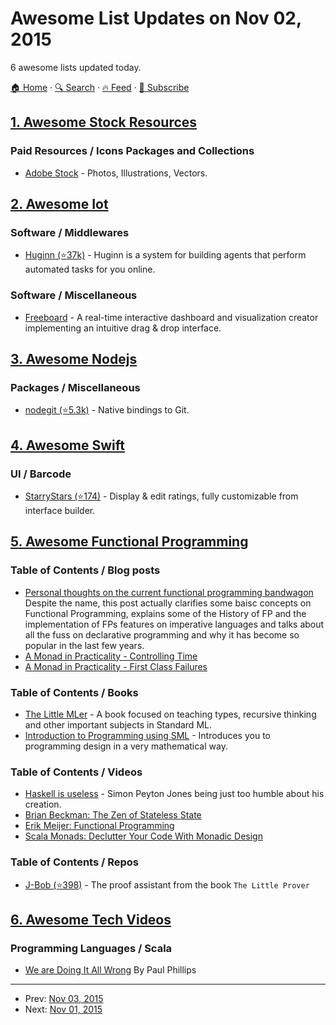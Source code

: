 # Awesome List Updates on Nov 02, 2015

6 awesome lists updated today.

[🏠 Home](/README.md) · [🔍 Search](https://test.trackawesomelist.com/search/) · [🔥 Feed](https://test.trackawesomelist.com/rss.xml) · [📮 Subscribe](https://trackawesomelist.us17.list-manage.com/subscribe?u=d2f0117aa829c83a63ec63c2f&id=36a103854c)



## [1. Awesome Stock Resources](/content/neutraltone/awesome-stock-resources/README.md)

### Paid Resources / Icons Packages and Collections

*   [Adobe Stock](https://stock.adobe.com/) - Photos, Illustrations, Vectors.

## [2. Awesome Iot](/content/HQarroum/awesome-iot/README.md)

### Software / Middlewares

*   [Huginn (⭐37k)](https://github.com/cantino/huginn) - Huginn is a system for building agents that perform automated tasks for you online.

### Software / Miscellaneous

*   [Freeboard](http://freeboard.io/) - A real-time interactive dashboard and visualization creator implementing an intuitive drag & drop interface.

## [3. Awesome Nodejs](/content/sindresorhus/awesome-nodejs/README.md)

### Packages / Miscellaneous

*   [nodegit (⭐5.3k)](https://github.com/nodegit/nodegit) - Native bindings to Git.

## [4. Awesome Swift](/content/matteocrippa/awesome-swift/README.md)

### UI / Barcode

*   [StarryStars (⭐174)](https://github.com/peterprokop/StarryStars) - Display & edit ratings, fully customizable from interface builder.

## [5. Awesome Functional Programming](/content/lucasviola/awesome-functional-programming/README.md)

### Table of Contents / Blog posts

*   [Personal thoughts on the current functional programming bandwagon](http://www.akitaonrails.com/2015/10/28/personal-thoughts-on-the-current-functional-programming-bandwagon)
    Despite the name, this post actually clarifies some baisc concepts on Functional Programming, explains some of the History of FP and the implementation of FPs features on imperative languages and talks about all the fuss on declarative programming and why it has become so popular in the last few years.
*   [A Monad in Practicality - Controlling Time](http://robotlolita.me/2014/03/20/a-monad-in-practicality-controlling-time.html)
*   [A Monad in Practicality - First Class Failures](http://robotlolita.me/2013/12/08/a-monad-in-practicality-first-class-failures.html)

### Table of Contents / Books

*   [The Little MLer](http://www.ccs.neu.edu/home/matthias/BTML/) - A book focused on teaching types, recursive thinking and other important subjects in Standard ML.
*   [Introduction to Programming using SML](http://catalogue.pearsoned.co.uk/educator/product/Introduction-to-Programming-using-SML/9780201398205.page) - Introduces you to programming design in a very mathematical way.

### Table of Contents / Videos

*   [Haskell is useless](https://www.youtube.com/watch?v=iSmkqocn0oQ) - Simon Peyton Jones being
    just too humble about his creation.
*   [Brian Beckman: The Zen of Stateless State](https://www.youtube.com/watch?v=XxzzJiXHOJs)
*   [Erik Meijer: Functional Programming](https://www.youtube.com/watch?v=z0N1aZ6SnBk)
*   [Scala Monads: Declutter Your Code With Monadic Design](https://www.youtube.com/watch?v=Mw_Jnn_Y5iA)

### Table of Contents / Repos

*   [J-Bob (⭐398)](https://github.com/the-little-prover/j-bob) - The proof assistant from the book `The Little Prover`

## [6. Awesome Tech Videos](/content/lucasviola/awesome-tech-videos/README.md)

### Programming Languages / Scala

*   [We are Doing It All Wrong](https://www.youtube.com/watch?v=TS1lpKBMkgg) By Paul Phillips

---

- Prev: [Nov 03, 2015](/content/2015/11/03/README.md)
- Next: [Nov 01, 2015](/content/2015/11/01/README.md)
